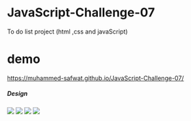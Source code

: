 # JavaScript-Challenge-07
To do list project (html ,css and javaScript)<br>
# demo<br> 
<a href="https://muhammed-safwat.github.io/JavaScript-Challenge-07">https://muhammed-safwat.github.io/JavaScript-Challenge-07/</a>
    <h5>Design</h5>
    <img src="imgages/main.png">
    <img src="imgages/error.png">
    <img src="imgages/desck.jpg">
    <img src="imgages/mobil.png">
